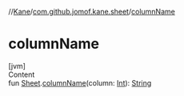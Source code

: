 //[Kane](../index.md)/[com.github.jomof.kane.sheet](index.md)/[columnName](column-name.md)



# columnName  
[jvm]  
Content  
fun [Sheet](-sheet/index.md).[columnName](column-name.md)(column: [Int](https://kotlinlang.org/api/latest/jvm/stdlib/kotlin/-int/index.html)): [String](https://kotlinlang.org/api/latest/jvm/stdlib/kotlin/-string/index.html)  



